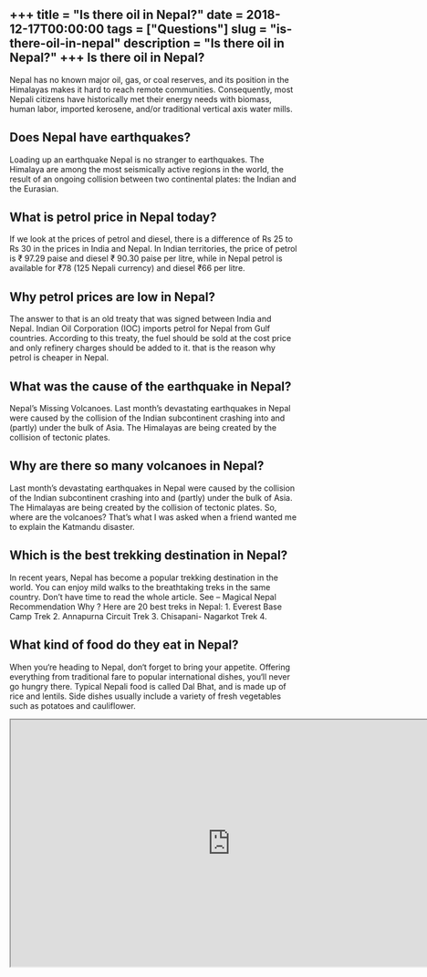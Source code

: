 +++
title = "Is there oil in Nepal?"
date = 2018-12-17T00:00:00
tags = ["Questions"]
slug = "is-there-oil-in-nepal"
description = "Is there oil in Nepal?"
+++
Is there oil in Nepal?
----------------------

Nepal has no known major oil, gas, or coal reserves, and its position in the Himalayas makes it hard to reach remote communities. Consequently, most Nepali citizens have historically met their energy needs with biomass, human labor, imported kerosene, and/or traditional vertical axis water mills.

Does Nepal have earthquakes?
----------------------------

Loading up an earthquake Nepal is no stranger to earthquakes. The Himalaya are among the most seismically active regions in the world, the result of an ongoing collision between two continental plates: the Indian and the Eurasian.

What is petrol price in Nepal today?
------------------------------------

If we look at the prices of petrol and diesel, there is a difference of Rs 25 to Rs 30 in the prices in India and Nepal. In Indian territories, the price of petrol is ₹ 97.29 paise and diesel ₹ 90.30 paise per litre, while in Nepal petrol is available for ₹78 (125 Nepali currency) and diesel ₹66 per litre.

Why petrol prices are low in Nepal?
-----------------------------------

The answer to that is an old treaty that was signed between India and Nepal. Indian Oil Corporation (IOC) imports petrol for Nepal from Gulf countries. According to this treaty, the fuel should be sold at the cost price and only refinery charges should be added to it. that is the reason why petrol is cheaper in Nepal.

What was the cause of the earthquake in Nepal?
----------------------------------------------

Nepal’s Missing Volcanoes. Last month’s devastating earthquakes in Nepal were caused by the collision of the Indian subcontinent crashing into and (partly) under the bulk of Asia. The Himalayas are being created by the collision of tectonic plates.

Why are there so many volcanoes in Nepal?
-----------------------------------------

Last month’s devastating earthquakes in Nepal were caused by the collision of the Indian subcontinent crashing into and (partly) under the bulk of Asia. The Himalayas are being created by the collision of tectonic plates. So, where are the volcanoes? That’s what I was asked when a friend wanted me to explain the Katmandu disaster.

Which is the best trekking destination in Nepal?
------------------------------------------------

In recent years, Nepal has become a popular trekking destination in the world. You can enjoy mild walks to the breathtaking treks in the same country. Don’t have time to read the whole article. See – Magical Nepal Recommendation Why ? Here are 20 best treks in Nepal: 1. Everest Base Camp Trek 2. Annapurna Circuit Trek 3. Chisapani- Nagarkot Trek 4.

What kind of food do they eat in Nepal?
---------------------------------------

When you‘re heading to Nepal, don‘t forget to bring your appetite. Offering everything from traditional fare to popular international dishes, you‘ll never go hungry there. Typical Nepali food is called Dal Bhat, and is made up of rice and lentils. Side dishes usually include a variety of fresh vegetables such as potatoes and cauliflower.

<iframe allow="accelerometer; autoplay; clipboard-write; encrypted-media; gyroscope; picture-in-picture" allowfullscreen="" class="__youtube_prefs__  epyt-is-override  no-lazyload" data-no-lazy="1" data-origheight="433" data-origwidth="770" data-skipgform_ajax_framebjll="" height="433" id="_ytid_22895" loading="lazy" src="https://www.youtube.com/embed/Uti2niW2BRA?enablejsapi=1&autoplay=0&cc_load_policy=0&cc_lang_pref=&iv_load_policy=1&loop=0&modestbranding=0&rel=1&fs=1&playsinline=0&autohide=2&theme=dark&color=red&controls=1&" title="YouTube player" width="770"></iframe>